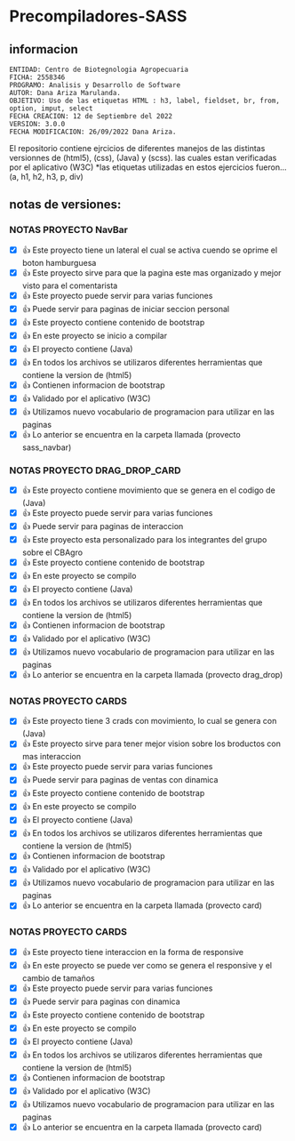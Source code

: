 # Precompiladores-SASS


## informacion

    ENTIDAD: Centro de Biotegnologia Agropecuaria
    FICHA: 2558346
    PROGRAMO: Analisis y Desarrollo de Software 
    AUTOR: Dana Ariza Marulanda.
    OBJETIVO: Uso de las etiquetas HTML : h3, label, fieldset, br, from, option, imput, select
    FECHA CREACION: 12 de Septiembre del 2022
    VERSION: 3.0.0
    FECHA MODIFICACION: 26/09/2022 Dana Ariza.

El repositorio contiene ejrcicios de diferentes manejos de las distintas versionnes de (html5), (css), (Java) y (scss).
las cuales estan verificadas por el aplicativo (W3C)
*las etiquetas utilizadas en estos ejercicios fueron... (a, h1, h2, h3, p, div)

## notas de versiones:

### NOTAS PROYECTO NavBar
-[X] 👍 Este proyecto tiene un lateral el cual se activa cuendo se oprime el boton hamburguesa 
-[X] 👍 Este proyecto sirve para que la pagina este mas organizado y mejor visto para el comentarista
-[X] 👍 Este proyecto puede servir para varias funciones
-[X] 👍 Puede servir para paginas de iniciar seccion personal 
-[X] 👍 Este proyecto contiene contenido de bootstrap
-[X] 👍 En este proyecto se inicio a compilar 
-[X] 👍 El proyecto contiene (Java) 
-[X] 👍 En todos los archivos se utilizaros diferentes herramientas que contiene la version de (html5)
-[X] 👍 Contienen informacion de bootstrap 
-[X] 👍 Validado por el aplicativo (W3C) 
-[X] 👍 Utilizamos nuevo vocabulario de programacion para utilizar en las paginas 
-[X] 👍 Lo anterior se encuentra en la carpeta llamada (provecto sass_navbar)

### NOTAS PROYECTO DRAG_DROP_CARD
-[X] 👍 Este proyecto contiene movimiento que se genera en el codigo de (Java)
-[X] 👍 Este proyecto puede servir para varias funciones
-[X] 👍 Puede servir para paginas de interaccion
-[X] 👍 Este proyecto esta personalizado para los integrantes del grupo sobre el CBAgro
-[X] 👍 Este proyecto contiene contenido de bootstrap
-[X] 👍 En este proyecto se compilo  
-[X] 👍 El proyecto contiene (Java) 
-[X] 👍 En todos los archivos se utilizaros diferentes herramientas que contiene la version de (html5)
-[X] 👍 Contienen informacion de bootstrap 
-[X] 👍 Validado por el aplicativo (W3C) 
-[X] 👍 Utilizamos nuevo vocabulario de programacion para utilizar en las paginas 
-[X] 👍 Lo anterior se encuentra en la carpeta llamada (provecto drag_drop)

### NOTAS PROYECTO CARDS
-[X] 👍 Este proyecto tiene 3 crads con movimiento, lo cual se genera con (Java)
-[X] 👍 Este proyecto sirve para tener mejor vision sobre los broductos con mas interaccion 
-[X] 👍 Este proyecto puede servir para varias funciones
-[X] 👍 Puede servir para paginas de ventas con dinamica
-[X] 👍 Este proyecto contiene contenido de bootstrap
-[X] 👍 En este proyecto se compilo 
-[X] 👍 El proyecto contiene (Java) 
-[X] 👍 En todos los archivos se utilizaros diferentes herramientas que contiene la version de (html5)
-[X] 👍 Contienen informacion de bootstrap 
-[X] 👍 Validado por el aplicativo (W3C) 
-[X] 👍 Utilizamos nuevo vocabulario de programacion para utilizar en las paginas 
-[X] 👍 Lo anterior se encuentra en la carpeta llamada (provecto card)

### NOTAS PROYECTO CARDS
-[X] 👍 Este proyecto tiene interaccion en la forma de responsive 
-[X] 👍 En este proyecto se puede ver como se genera el responsive y el cambio de tamaños  
-[X] 👍 Este proyecto puede servir para varias funciones
-[X] 👍 Puede servir para paginas con dinamica
-[X] 👍 Este proyecto contiene contenido de bootstrap
-[X] 👍 En este proyecto se compilo 
-[X] 👍 El proyecto contiene (Java) 
-[X] 👍 En todos los archivos se utilizaros diferentes herramientas que contiene la version de (html5)
-[X] 👍 Contienen informacion de bootstrap 
-[X] 👍 Validado por el aplicativo (W3C) 
-[X] 👍 Utilizamos nuevo vocabulario de programacion para utilizar en las paginas 
-[X] 👍 Lo anterior se encuentra en la carpeta llamada (provecto card)
